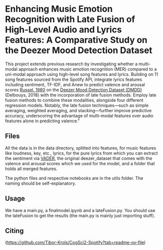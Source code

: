 # Enhancing Music Emotion Recognition with Late Fusion of High-Level Audio and Lyrics Features: A Comparative Study on the Deezer Mood Detection Dataset

This project extends previous research by investigating whether a multi-modal approach enhances music emotion recognition (MER) compared to a uni-modal approach using high-level song features and lyrics. Building on 11 song features sourced from the Spotify API, integrate lyrics features including sentiment, TF-IDF, and Anew to predict valence and arousal scores [Russel, 1980](https://psycnet.apa.org/record/1981-25062-001) on the [Deezer Mood Detection Dataset (DMDD)](https://research.deezer.com/publication/2018/09/26/ismir-delbouys.html) (Delbouys, 2018) with the incorporation of late fusion methods. Employ late fusion methods to combine these modalities, alongside four different regression models. Notably, the late fusion techniques—such as simple averaging, weighted averaging, and stacking—further improve predictive accuracy, underscoring the advantage of multi-modal features over audio features alone in predicting valence."

## Files
All the data is in the data directory, splitted into features, for music features like loudness, key, etc., lyrics, for the pure lyrics from which you can extract the sentiment via [VADER](https://github.com/cjhutto/vaderSentiment), the original deezer_dataset that comes with the valence and arousal scores which we used for the model, and a folder that holds all merged features.

The python files and respective notebooks are in the utils folder. The naming should be self-explanatory.

## Usage
We have a main.py, a finalmodel.ipynb and a lateFusion.py. You should use the lateFusion to get the results (the main.py is mainly just importing stuff).

## Citing
(https://github.com/Tibor-Krols/CogSci2-Spotify?tab=readme-ov-file)
